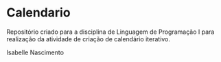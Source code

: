 # Calendario
Repositório criado para a disciplina de Linguagem de Programação I para realização da atividade de criação de calendário iterativo.

Isabelle Nascimento 
